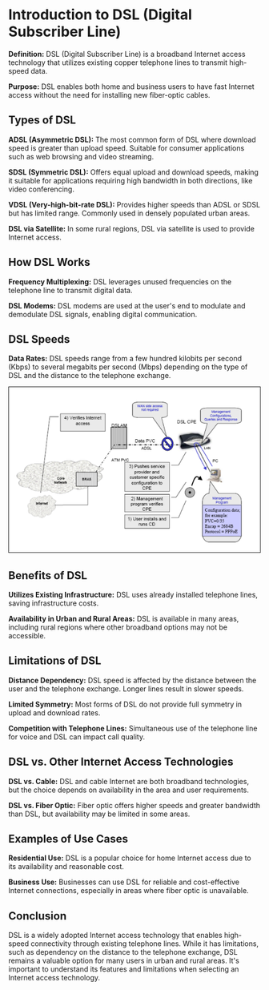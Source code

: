 # Introduction to DSL (Digital Subscriber Line)

**Definition:** DSL (Digital Subscriber Line) is a broadband Internet access technology that utilizes existing copper telephone lines to transmit high-speed data.

**Purpose:** DSL enables both home and business users to have fast Internet access without the need for installing new fiber-optic cables.

## Types of DSL

**ADSL (Asymmetric DSL):** The most common form of DSL where download speed is greater than upload speed. Suitable for consumer applications such as web browsing and video streaming.

**SDSL (Symmetric DSL):** Offers equal upload and download speeds, making it suitable for applications requiring high bandwidth in both directions, like video conferencing.

**VDSL (Very-high-bit-rate DSL):** Provides higher speeds than ADSL or SDSL but has limited range. Commonly used in densely populated urban areas.

**DSL via Satellite:** In some rural regions, DSL via satellite is used to provide Internet access.

## How DSL Works

**Frequency Multiplexing:** DSL leverages unused frequencies on the telephone line to transmit digital data.

**DSL Modems:** DSL modems are used at the user's end to modulate and demodulate DSL signals, enabling digital communication.

## DSL Speeds

**Data Rates:** DSL speeds range from a few hundred kilobits per second (Kbps) to several megabits per second (Mbps) depending on the type of DSL and the distance to the telephone exchange.

<div>
<img src="img/dsl.jpg"/>
</div>

## Benefits of DSL

**Utilizes Existing Infrastructure:** DSL uses already installed telephone lines, saving infrastructure costs.

**Availability in Urban and Rural Areas:** DSL is available in many areas, including rural regions where other broadband options may not be accessible.

## Limitations of DSL

**Distance Dependency:** DSL speed is affected by the distance between the user and the telephone exchange. Longer lines result in slower speeds.

**Limited Symmetry:** Most forms of DSL do not provide full symmetry in upload and download rates.

**Competition with Telephone Lines:** Simultaneous use of the telephone line for voice and DSL can impact call quality.

## DSL vs. Other Internet Access Technologies

**DSL vs. Cable:** DSL and cable Internet are both broadband technologies, but the choice depends on availability in the area and user requirements.

**DSL vs. Fiber Optic:** Fiber optic offers higher speeds and greater bandwidth than DSL, but availability may be limited in some areas.

## Examples of Use Cases

**Residential Use:** DSL is a popular choice for home Internet access due to its availability and reasonable cost.

**Business Use:** Businesses can use DSL for reliable and cost-effective Internet connections, especially in areas where fiber optic is unavailable.

## Conclusion

DSL is a widely adopted Internet access technology that enables high-speed connectivity through existing telephone lines. While it has limitations, such as dependency on the distance to the telephone exchange, DSL remains a valuable option for many users in urban and rural areas. It's important to understand its features and limitations when selecting an Internet access technology.
